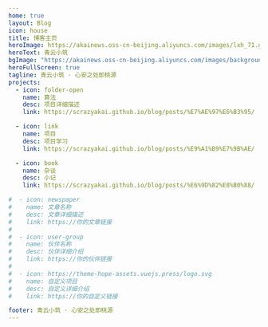 ```yaml
---
home: true
layout: Blog
icon: house
title: 博客主页
heroImage: https://akainews.oss-cn-beijing.aliyuncs.com/images/lxh_71.gif
heroText: 青云小筑
bgImage: "https://akainews.oss-cn-beijing.aliyuncs.com/images/background.png"
heroFullScreen: true
tagline: 青云小筑 · 心安之处即桃源
projects:
  - icon: folder-open
    name: 算法
    desc: 项目详细描述
    link: https://scrazyakai.github.io/blog/posts/%E7%AE%97%E6%B3%95/

  - icon: link
    name: 项目
    desc: 项目学习
    link: https://scrazyakai.github.io/blog/posts/%E9%A1%B9%E7%9B%AE/

  - icon: book
    name: 杂谈
    desc: 小记
    link: https://scrazyakai.github.io/blog/posts/%E6%9D%82%E8%B0%88/

#  - icon: newspaper
#    name: 文章名称
#    desc: 文章详细描述
#    link: https://你的文章链接
#
#  - icon: user-group
#    name: 伙伴名称
#    desc: 伙伴详细介绍
#    link: https://你的伙伴链接
#
#  - icon: https://theme-hope-assets.vuejs.press/logo.svg
#    name: 自定义项目
#    desc: 自定义详细介绍
#    link: https://你的自定义链接

footer: 青云小筑 · 心安之处即桃源
---
```


[//]: # (青云小筑 · 心安之处即桃源)

[//]: # ()
[//]: # (要使用此布局，你应该在页面前端设置 `layout: Blog` 和 `home: true`。)

[//]: # (相关配置文档请见 [博客主页]&#40;https://theme-hope.vuejs.press/zh/guide/blog/home.html&#41;。)
